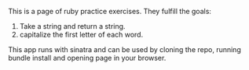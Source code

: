This is a page of ruby practice exercises. They fulfill the goals:

1. Take a string and return a string.
2. capitalize the first letter of each word.

This app runs with sinatra and can be used by cloning the repo, running
bundle install and opening page in your browser.
